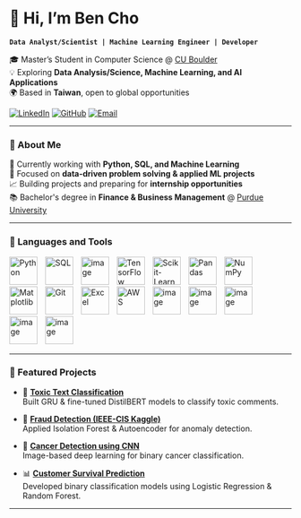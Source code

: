# 👋 Hi, I’m Ben Cho  

**`Data Analyst/Scientist | Machine Learning Engineer | Developer`**  

🎓 Master’s Student in Computer Science @ [CU Boulder](https://www.colorado.edu/cs/academics/graduate-programs/master-science-computer-science)  
💡 Exploring **Data Analysis/Science, Machine Learning, and AI Applications**  
🌍 Based in **Taiwan**, open to global opportunities  

[![LinkedIn](https://img.shields.io/badge/LinkedIn-0A66C2?logo=linkedin&logoColor=white)](https://www.linkedin.com/in/min-hsu-cho-671627335/) 
[![GitHub](https://img.shields.io/badge/GitHub-181717?logo=github&logoColor=white)](https://github.com/bopo80776288) 
[![Email](https://img.shields.io/badge/Email-D14836?logo=gmail&logoColor=white)](mailto:benl88923@gmail.com)

---

### 🚀 About Me  
🔭 Currently working with **Python, SQL, and Machine Learning**  
🧠 Focused on **data-driven problem solving & applied ML projects**  
📈 Building projects and preparing for **internship opportunities**  
📚 Bachelor's degree in **Finance & Business Management** @ [Purdue University](https://business.purdue.edu/undergraduate/academics/finance.php)

---

### 🧰 Languages and Tools  

<p>
  <img width="50" style="padding-right:10px;" src="https://github.com/user-attachments/assets/8ad5d715-bc12-46ae-8d4e-3cea911a0bad" alt="Python"/>
  <img width="50" style="padding-right:10px;" src="https://github.com/user-attachments/assets/9c0a568c-fbd7-4ba1-98cf-8b154af4f1b3" alt="SQL"/>
  <img width="50" height="50" style="padding-right:10px;" alt="image" src="https://github.com/user-attachments/assets/1b91a021-fc11-4584-9412-bacc24ca8d12" />
  <img width="50" style="padding-right:10px;" src="https://github.com/user-attachments/assets/7e03ae1b-f782-4bc4-b3c3-e9b0d2680575" alt="TensorFlow"/>
  <img width="50" style="padding-right:10px;" src="https://github.com/user-attachments/assets/c761317b-49e0-4d16-8c85-70bccf5c805b" alt="Scikit-Learn"/>
  <img width="50" style="padding-right:10px;" src="https://github.com/user-attachments/assets/15bbfe6c-6daf-4a0b-9238-f40d1835700a" alt="Pandas"/>
  <img width="50" style="padding-right:10px;" src="https://github.com/user-attachments/assets/5faa29b7-3732-434c-bb27-0bbb1d08b7e0" alt="NumPy"/>
  <img width="50" style="padding-right:10px;" src="https://github.com/user-attachments/assets/3147df1f-c084-4550-92b2-1a8f2185c532" alt="Matplotlib"/>
  <img width="50" style="padding-right:10px;" src="https://github.com/user-attachments/assets/b8ce0a2e-0811-4e7d-9c3a-975302da124c" alt="Git"/>
  <img width="50" style="padding-right:10px;" src="https://github.com/user-attachments/assets/96fca4e3-c238-4c32-9ded-6d66fd17f992" alt="Excel"/>
  <img width="50" style="padding-right:10px;" src="https://github.com/user-attachments/assets/7e428777-f2a3-49dd-b958-3fb06e1e7609" alt="AWS"/>
  <img width="50" height="50" style="padding-right:10px;" alt="image" src="https://github.com/user-attachments/assets/faf8ac20-9fe7-4288-8a69-fdf3f950b241" />
  <img width="50" height="50" style="padding-right:10px;" alt="image" src="https://github.com/user-attachments/assets/e1bb5ba2-d48b-4f55-981e-dce5eeabb36e" />
  <img width="50" height="50" style="padding-right:10px;" alt="image" src="https://github.com/user-attachments/assets/7a72498b-5ec6-4125-a910-4cf55e9a974b" />
  <img width="50" height="50" style="padding-right:10px;" alt="image" src="https://github.com/user-attachments/assets/d1b1bbfc-0007-496b-8294-c951feb61873" />
  <img width="50" height="50" style="padding-right:10px;" alt="image" src="https://github.com/user-attachments/assets/2a75f822-b58f-4ac5-af20-b5fd87b8a735" />
</p>

---

### 📂 Featured Projects  

- 📝 [**Toxic Text Classification**](https://github.com/yourusername/toxic-text-classification)  
  Built GRU & fine-tuned DistilBERT models to classify toxic comments.  

- 🚨 [**Fraud Detection (IEEE-CIS Kaggle)**](https://github.com/yourusername/fraud-detection)  
  Applied Isolation Forest & Autoencoder for anomaly detection.  

- 🧬 [**Cancer Detection using CNN**](https://github.com/yourusername/cancer-detection)  
  Image-based deep learning for binary cancer classification.  

- 📊 [**Customer Survival Prediction**](https://github.com/yourusername/survival-prediction)  
  Developed binary classification models using Logistic Regression & Random Forest.  

---
#
